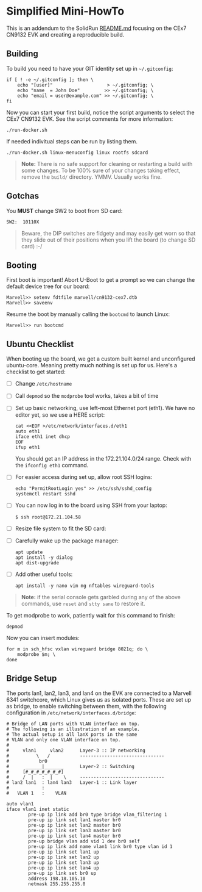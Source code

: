 Simplified Mini-HowTo
=====================

This is an addendum to the SolidRun [README.md](README.md) focusing on the
CEx7 CN9132 EVK and creating a reproducible build.


Building
--------

To build you need to have your GIT identity set up in `~/.gitconfig`:

    if [ ! -e ~/.gitconfig ]; then \
        echo "[user]"                    > ~/.gitconfig; \
        echo "name  = John Doe"         >> ~/.gitconfig; \
        echo "email = user@example.com" >> ~/.gitconfig; \
    fi

Now you can start your first build, notice the script arguments to select
the CEx7 CN9132 EVK.  See the script comments for more information:

    ./run-docker.sh

If needed indivitual steps can be run by listing them.

    ./run-docker.sh linux-menuconfig linux rootfs sdcard


> **Note:** There is no safe support for cleaning or restarting a build
> with some changes.  To be 100% sure of your changes taking effect,
> remove the `build/` directory.  YMMV. Usually works fine.

Gotchas
-------

You **MUST** change SW2 to boot from SD card:

    SW2:  10110X

> Beware, the DIP switches are fidgety and may easily get worn so that
> they slide out of their positions when you lift the board (to change
> SD card) :-/


Booting
-------

First boot is important!  Abort U-Boot to get a prompt so we can change
the default device tree for our board:

    Marvell>> setenv fdtfile marvell/cn9132-cex7.dtb
    Marvell>> saveenv

Resume the boot by manually calling the `bootcmd` to launch Linux:

    Marvell>> run bootcmd


Ubuntu Checklist
----------------

When booting up the board, we get a custom built kernel and unconfigured
ubuntu-core.  Meaning pretty much nothing is set up for us.  Here's a
checklist to get started:

  * [ ] Change `/etc/hostname`
  * [ ] Call `depmod` so the `modprobe` tool works, takes a bit of time
  * [ ] Set up basic networking, use left-most Ethernet port (eth1).  We
        have no editor yet, so we use a HERE script:
  
        cat <<EOF >/etc/network/interfaces.d/eth1
        auto eth1
        iface eth1 inet dhcp
        EOF
        ifup eth1

    You should get an IP address in the 172.21.104.0/24 range.  Check
	with the `ifconfig eth1` command.
  * [ ] For easier access during set up, allow root SSH logins:
  
        echo "PermitRootLogin yes" >> /etc/ssh/sshd_config
        systemctl restart sshd

  * [ ] You can now log in to the board using SSH from your laptop:
  
        $ ssh root@172.21.104.58
  
  * [ ] Resize file system to fit the SD card:
  * [ ] Carefully wake up the package manager:
  
        apt update
        apt install -y dialog
        apt dist-upgrade

  * [ ] Add other useful tools:

        apt install -y nano vim mg nftables wireguard-tools

> **Note:** if the serial console gets garbled during any of the above
> commands, use `reset` and `stty sane` to restore it.

To get modprobe to work, patiently wait for this command to finish:

    depmod

Now you can insert modules:

    for m in sch_hfsc vxlan wireguard bridge 8021q; do \
        modprobe $m; \
    done

Bridge Setup
------------

The ports lan1, lan2, lan3, and lan4 on the EVK are connected to a
Marvell 6341 switchcore, which Linux gives us as isolated ports.  These
are set up as bridge, to enable switching between them, with the
following configuration in `/etc/network/interfaces.d/bridge`:

```
# Bridge of LAN ports with VLAN interface on top. 
# The following is an illustration of an example. 
# The actual setup is all lanX ports in the same 
# VLAN and only one VLAN interface on top. 
# 
#     vlan1     vlan2      Layer-3 :: IP networking 
#          \   /           ------------------------------- 
#           br0 
#      ______|_______      Layer-2 :: Switching 
#     [#_#_#_#_#_#_#]  
#     /  |   :  |    \     ------------------------------- 
# lan2 lan1  : lan4 lan3   Layer-1 :: Link layer 
#            : 
#   VLAN 1   :    VLAN

auto vlan1 
iface vlan1 inet static 
        pre-up ip link add br0 type bridge vlan_filtering 1 
        pre-up ip link set lan1 master br0 
        pre-up ip link set lan2 master br0 
        pre-up ip link set lan3 master br0 
        pre-up ip link set lan4 master br0 
        pre-up bridge vlan add vid 1 dev br0 self 
        pre-up ip link add name vlan1 link br0 type vlan id 1 
        pre-up ip link set lan1 up 
        pre-up ip link set lan2 up 
        pre-up ip link set lan3 up 
        pre-up ip link set lan4 up 
        pre-up ip link set br0 up 
        address 198.18.105.10 
        netmask 255.255.255.0 
```

